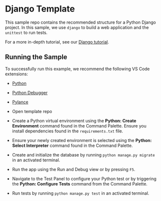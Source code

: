 # Django Template

This sample repo contains the recommended structure for a Python Django project. In this sample, we use `django` to build a web application and the `unittest` to run tests.

For a more in-depth tutorial, see our [Django tutorial](https://code.visualstudio.com/docs/datascience/data-science-tutorial).

## Running the Sample

To successfully run this example, we recommend the following VS Code extensions:
- [Python](https://marketplace.visualstudio.com/items?itemName=ms-python.python)
- [Python Debugger](https://marketplace.visualstudio.com/items?itemName=ms-python.debugpy)
- [Pylance](https://marketplace.visualstudio.com/items?itemName=ms-python.vscode-pylance) 

- Open template repo
- Create a Python virtual environment using the **Python: Create Environment** command found in the Command Palette. Ensure you install dependencies found in the `requirements.txt` file.
- Ensure your newly created environment is selected using the **Python: Select Interpreter** command found in the Command Palette.
- Create and initialize the database by running `python manage.py migrate` in an activated terminal. 
- Run the app using the Run and Debug view or by pressing `F5`.
- Navigate to the Test Panel to configure your Python test or by triggering the **Python: Configure Tests** command from the Command Palette.
- Run tests by running `python manage.py test` in an activated terminal.  
